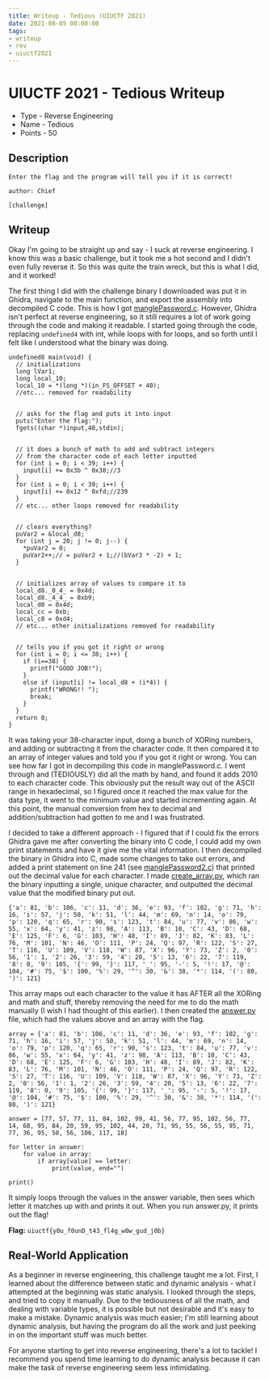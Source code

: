 ```yaml
---
title: Writeup - Tedious (UIUCTF 2021)
date: 2021-08-05 00:00:00
tags: 
- writeup
- rev
- uiuctf2021
---
```


# UIUCTF 2021 - Tedious Writeup
* Type - Reverse Engineering
* Name - Tedious
* Points - 50

## Description
```
Enter the flag and the program will tell you if it is correct!

author: Chief

[challenge]
```

## Writeup
Okay I'm going to be straight up and say - I suck at reverse engineering. I know this was a basic challenge, but it took me a hot second and I didn't even fully reverse it. So this was quite the train wreck, but this is what I did, and it worked!

The first thing I did with the challenge binary I downloaded was put it in Ghidra, navigate to the main function, and export the assembly into decompiled C code. This is how I got [manglePassword.c](/static/uiuctf-tedious/manglePassword.c). However, Ghidra isn't perfect at reverse engineering, so it still requires a lot of work going through the code and making it readable. I started going through the code, replacing `undefined4` with int, while loops with for loops, and so forth until I felt like I understood what the binary was doing. 

```
undefined8 main(void) {
  // initializations
  long lVar1;
  long local_10;
  local_10 = *(long *)(in_FS_OFFSET + 40);
  //etc... removed for readability


  // asks for the flag and puts it into input
  puts("Enter the flag:");
  fgets((char *)input,40,stdin);


  // it does a bunch of math to add and subtract integers 
  // from the character code of each letter inputted
  for (int i = 0; i < 39; i++) {
    input[i] += 0x3b ^ 0x38;//3
  }
  for (int i = 0; i < 39; i++) {
    input[i] += 0x12 ^ 0xfd;//239
  }
  // etc... other loops removed for readability


  // clears everything?
  puVar2 = &local_d8;
  for (int j = 20; j != 0; j--) {
    *puVar2 = 0;
    puVar2++;// = puVar2 + 1;//(bVar3 * -2) + 1;
  }


  // initializes array of values to compare it to
  local_d8._0_4_ = 0x4d;
  local_d8._4_4_ = 0xb9;
  local_d0 = 0x4d;
  local_cc = 0xb;
  local_c8 = 0xd4;
  // etc... other initializations removed for readability


  // tells you if you got it right or wrong
  for (int i = 0; i <= 38; i++) {
    if (i==38) {
      printf("GOOD JOB!");
    }
    else if (input[i] != local_d8 + (i*4)) {
      printf("WRONG!! ");
      break;
    }
  }
  return 0;
}
```

It was taking your 38-character input, doing a bunch of XORing numbers, and adding or subtracting it from the character code. It then compared it to an array of integer values and told you if you got it right or wrong. You can see how far I got in decompiling this code in manglePassword.c. I went through and (TEDIOUSLY) did all the math by hand, and found it adds 2010 to each character code. This obviously put the result way out of the ASCII range in hexadecimal, so I figured once it reached the max value for the data type, it went to the minimum value and started incrementing again. At this point, the manual conversion from hex to decimal and addition/subtraction had gotten to me and I was frustrated.

I decided to take a different approach - I figured that if I could fix the errors Ghidra gave me after converting the binary into C code, I could add my own print statements and have it give me the vital information. I then decompiled the binary in Ghidra into C, made some changes to take out errors, and added a print statement on line 241 (see [manglePassword2.c](/static/uiuctf-tedious/manglePassword2.c)) that printed out the decimal value for each character. I made [create_array.py](/static/uiuctf-tedious/create_array.py), which ran the binary inputting a single, unique character, and outputted the decimal value that the modified binary put out.

```
{'a': 81, 'b': 106, 'c': 11, 'd': 36, 'e': 93, 'f': 102, 'g': 71, 'h': 16, 'i': 57, 'j': 50, 'k': 51, 'l': 44, 'm': 69, 'n': 14, 'o': 79, 'p': 120, 'q': 65, 'r': 90, 's': 123, 't': 84, 'u': 77, 'v': 86, 'w': 55, 'x': 64, 'y': 41, 'z': 98, 'A': 113, 'B': 10, 'C': 43, 'D': 68, 'E': 125, 'F': 6, 'G': 103, 'H': 48, 'I': 89, 'J': 82, 'K': 83, 'L': 76, 'M': 101, 'N': 46, 'O': 111, 'P': 24, 'Q': 97, 'R': 122, 'S': 27, 'T': 116, 'U': 109, 'V': 118, 'W': 87, 'X': 96, 'Y': 73, 'Z': 2, '0': 56, '1': 1, '2': 26, '3': 59, '4': 20, '5': 13, '6': 22, '7': 119, '8': 0, '9': 105, '{': 99, '}': 117, '_': 95, '-': 5, '!': 17, '@': 104, '#': 75, '$': 100, '%': 29, '^': 30, '&': 38, '*': 114, '(': 80, ')': 121}
```

This array maps out each character to the value it has AFTER all the XORing and math and stuff, thereby removing the need for me to do the math manually (I wish I had thought of this earlier). I then created the [answer.py](/static/uiuctf-tedious/answer.py) file, which had the values above and an array with the flag.

```
array = {'a': 81, 'b': 106, 'c': 11, 'd': 36, 'e': 93, 'f': 102, 'g': 71, 'h': 16, 'i': 57, 'j': 50, 'k': 51, 'l': 44, 'm': 69, 'n': 14, 'o': 79, 'p': 120, 'q': 65, 'r': 90, 's': 123, 't': 84, 'u': 77, 'v': 86, 'w': 55, 'x': 64, 'y': 41, 'z': 98, 'A': 113, 'B': 10, 'C': 43, 'D': 68, 'E': 125, 'F': 6, 'G': 103, 'H': 48, 'I': 89, 'J': 82, 'K': 83, 'L': 76, 'M': 101, 'N': 46, 'O': 111, 'P': 24, 'Q': 97, 'R': 122, 'S': 27, 'T': 116, 'U': 109, 'V': 118, 'W': 87, 'X': 96, 'Y': 73, 'Z': 2, '0': 56, '1': 1, '2': 26, '3': 59, '4': 20, '5': 13, '6': 22, '7': 119, '8': 0, '9': 105, '{': 99, '}': 117, '_': 95, '-': 5, '!': 17, '@': 104, '#': 75, '$': 100, '%': 29, '^': 30, '&': 38, '*': 114, '(': 80, ')': 121}

answer = [77, 57, 77, 11, 84, 102, 99, 41, 56, 77, 95, 102, 56, 77, 14, 68, 95, 84, 20, 59, 95, 102, 44, 20, 71, 95, 55, 56, 55, 95, 71, 77, 36, 95, 50, 56, 106, 117, 18]

for letter in answer:
    for value in array:
        if array[value] == letter:
            print(value, end="")

print()
```

It simply loops through the values in the answer variable, then sees which letter it matches up with and prints it out. When you run answer.py, it prints out the flag!

**Flag:** `uiuctf{y0u_f0unD_t43_fl4g_w0w_gud_j0b}`

## Real-World Application
As a beginner in reverse engineering, this challenge taught me a lot. First, I learned about the difference between static and dynamic analysis - what I attempted at the beginning was static analysis. I looked through the steps, and tried to copy it manually. Due to the tediousness of all the math, and dealing with variable types, it is possible but not desirable and it's easy to make a mistake. Dynamic analysis was much easier; I'm still learning about dynamic analysis, but having the program do all the work and just peeking in on the important stuff was much better. 

For anyone starting to get into reverse engineering, there's a lot to tackle! I recommend you spend time learning to do dynamic analysis because it can make the task of reverse engineering seem less intimidating. 